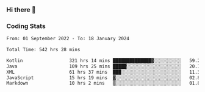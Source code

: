 ### Hi there 👋

<!--
**Girrafeec/girrafeec** is a ✨ _special_ ✨ repository because its `README.md` (this file) appears on your GitHub profile.

Here are some ideas to get you started:

- 🔭 I’m currently working on ...
- 🌱 I’m currently learning ...
- 👯 I’m looking to collaborate on ...
- 🤔 I’m looking for help with ...
- 💬 Ask me about ...
- 📫 How to reach me: ...
- 😄 Pronouns: ...
- ⚡ Fun fact: ...
-->

### Coding Stats
<!--START_SECTION:waka-->

```txt
From: 01 September 2022 - To: 18 January 2024

Total Time: 542 hrs 28 mins

Kotlin                 321 hrs 14 mins ██████████████▓░░░░░░░░░░   59.22 %
Java                   109 hrs 25 mins █████░░░░░░░░░░░░░░░░░░░░   20.17 %
XML                    61 hrs 37 mins  ███░░░░░░░░░░░░░░░░░░░░░░   11.36 %
JavaScript             15 hrs 19 mins  ▓░░░░░░░░░░░░░░░░░░░░░░░░   02.82 %
Markdown               10 hrs 2 mins   ▒░░░░░░░░░░░░░░░░░░░░░░░░   01.85 %
```

<!--END_SECTION:waka-->
